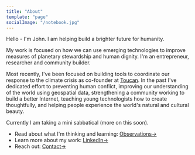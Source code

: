 ```yaml
---
title: "About"
template: "page"
socialImage: "/notebook.jpg"
---
```


Hello - I'm John. I am helping build a brighter future for humanity. 

My work is focused on how we can use emerging technologies to improve measures of planetary stewardship and human dignity. I'm an entrepreneur, researcher and community builder. 

Most recently, I've been focused on building tools to coordinate our response to the climate crisis as co-founder at [Toucan](https://toucan.earth). In the past I've dedicated effort to preventing human conflict, improving our understanding of the world using geospatial data, strengthening a community working to build a better Internet, teaching young technologists how to create thoughtfully, and helping people experience the world's natural and cultural beauty.

Currently I am taking a mini sabbatical (more on this soon). 

- Read about what I'm thinking and learning: [Observations→](/)
- Learn more about my work: [LinkedIn→](https://www.linkedin.com/in/johnx25bd/)
- Reach out: [Contact→](/pages/contact)